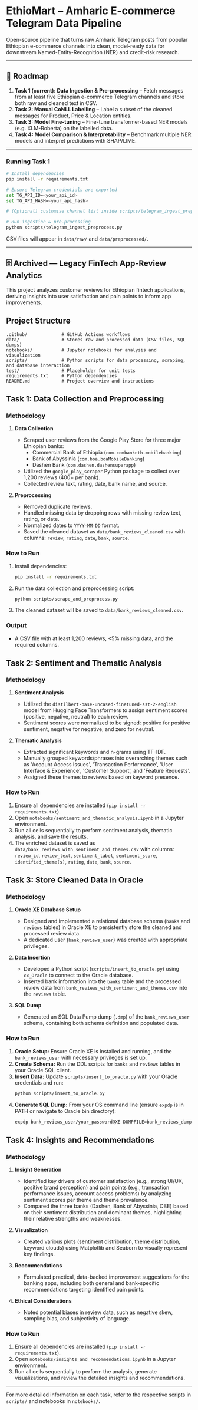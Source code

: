 # EthioMart – Amharic E-commerce Telegram Data Pipeline

Open-source pipeline that turns raw Amharic Telegram posts from popular Ethiopian e-commerce channels into clean, model-ready data for downstream Named-Entity-Recognition (NER) and credit-risk research.

---

## 📌 Roadmap
1. **Task 1 (current): Data Ingestion & Pre-processing** – Fetch messages from at least five Ethiopian e-commerce Telegram channels and store both raw and cleaned text in CSV.
2. **Task 2: Manual CoNLL Labelling** – Label a subset of the cleaned messages for Product, Price & Location entities.
3. **Task 3: Model Fine-tuning** – Fine-tune transformer-based NER models (e.g. XLM-Roberta) on the labelled data.
4. **Task 4: Model Comparison & Interpretability** – Benchmark multiple NER models and interpret predictions with SHAP/LIME.

---

### Running Task 1
```bash
# Install dependencies
pip install -r requirements.txt

# Ensure Telegram credentials are exported
set TG_API_ID=<your_api_id>
set TG_API_HASH=<your_api_hash>

# (Optional) customise channel list inside scripts/telegram_ingest_preprocess.py

# Run ingestion & pre-processing
python scripts/telegram_ingest_preprocess.py
```
CSV files will appear in `data/raw/` and `data/preprocessed/`.

---

## 🗄️ Archived — Legacy FinTech App-Review Analytics



This project analyzes customer reviews for Ethiopian fintech applications, deriving insights into user satisfaction and pain points to inform app improvements.

## Project Structure

```
.github/             # GitHub Actions workflows
data/                # Stores raw and processed data (CSV files, SQL dumps)
notebooks/           # Jupyter notebooks for analysis and visualization
scripts/             # Python scripts for data processing, scraping, and database interaction
test/                # Placeholder for unit tests
requirements.txt     # Python dependencies
README.md            # Project overview and instructions
```

## Task 1: Data Collection and Preprocessing

### Methodology

1. **Data Collection**
   - Scraped user reviews from the Google Play Store for three major Ethiopian banks:
     - Commercial Bank of Ethiopia (`com.combanketh.mobilebanking`)
     - Bank of Abyssinia (`com.boa.boaMobileBanking`)
     - Dashen Bank (`com.dashen.dashensuperapp`)
   - Utilized the `google_play_scraper` Python package to collect over 1,200 reviews (400+ per bank).
   - Collected review text, rating, date, bank name, and source.

2. **Preprocessing**
   - Removed duplicate reviews.
   - Handled missing data by dropping rows with missing review text, rating, or date.
   - Normalized dates to `YYYY-MM-DD` format.
   - Saved the cleaned dataset as `data/bank_reviews_cleaned.csv` with columns: `review`, `rating`, `date`, `bank`, `source`.

### How to Run

1. Install dependencies:
   ```bash
   pip install -r requirements.txt
   ```
2. Run the data collection and preprocessing script:
   ```bash
   python scripts/scrape_and_preprocess.py
   ```
3. The cleaned dataset will be saved to `data/bank_reviews_cleaned.csv`.

### Output
- A CSV file with at least 1,200 reviews, <5% missing data, and the required columns.

## Task 2: Sentiment and Thematic Analysis

### Methodology

1. **Sentiment Analysis**
   - Utilized the `distilbert-base-uncased-finetuned-sst-2-english` model from Hugging Face Transformers to assign sentiment scores (positive, negative, neutral) to each review.
   - Sentiment scores were normalized to be signed: positive for positive sentiment, negative for negative, and zero for neutral.

2. **Thematic Analysis**
   - Extracted significant keywords and n-grams using TF-IDF.
   - Manually grouped keywords/phrases into overarching themes such as 'Account Access Issues', 'Transaction Performance', 'User Interface & Experience', 'Customer Support', and 'Feature Requests'.
   - Assigned these themes to reviews based on keyword presence.

### How to Run

1. Ensure all dependencies are installed (`pip install -r requirements.txt`).
2. Open `notebooks/sentiment_and_thematic_analysis.ipynb` in a Jupyter environment.
3. Run all cells sequentially to perform sentiment analysis, thematic analysis, and save the results.
4. The enriched dataset is saved as `data/bank_reviews_with_sentiment_and_themes.csv` with columns: `review_id`, `review_text`, `sentiment_label`, `sentiment_score`, `identified_theme(s)`, `rating`, `date`, `bank`, `source`.

## Task 3: Store Cleaned Data in Oracle

### Methodology

1. **Oracle XE Database Setup**
   - Designed and implemented a relational database schema (`banks` and `reviews` tables) in Oracle XE to persistently store the cleaned and processed review data.
   - A dedicated user (`bank_reviews_user`) was created with appropriate privileges.

2. **Data Insertion**
   - Developed a Python script (`scripts/insert_to_oracle.py`) using `cx_Oracle` to connect to the Oracle database.
   - Inserted bank information into the `banks` table and the processed review data from `bank_reviews_with_sentiment_and_themes.csv` into the `reviews` table.

3. **SQL Dump**
   - Generated an SQL Data Pump dump (`.dmp`) of the `bank_reviews_user` schema, containing both schema definition and populated data.

### How to Run

1. **Oracle Setup:** Ensure Oracle XE is installed and running, and the `bank_reviews_user` with necessary privileges is set up.
2. **Create Schema:** Run the DDL scripts for `banks` and `reviews` tables in your Oracle SQL client.
3. **Insert Data:** Update `scripts/insert_to_oracle.py` with your Oracle credentials and run:
   ```bash
   python scripts/insert_to_oracle.py
   ```
4. **Generate SQL Dump:** From your OS command line (ensure `expdp` is in PATH or navigate to Oracle bin directory):
   ```bash
   expdp bank_reviews_user/your_password@XE DUMPFILE=bank_reviews_dump.dmp DIRECTORY=DATA_PUMP_DIR SCHEMAS=bank_reviews_user LOGFILE=expdp_bank_reviews.log
   ```

## Task 4: Insights and Recommendations

### Methodology

1. **Insight Generation**
   - Identified key drivers of customer satisfaction (e.g., strong UI/UX, positive brand perception) and pain points (e.g., transaction performance issues, account access problems) by analyzing sentiment scores per theme and theme prevalence.
   - Compared the three banks (Dashen, Bank of Abyssinia, CBE) based on their sentiment distribution and dominant themes, highlighting their relative strengths and weaknesses.

2. **Visualization**
   - Created various plots (sentiment distribution, theme distribution, keyword clouds) using Matplotlib and Seaborn to visually represent key findings.

3. **Recommendations**
   - Formulated practical, data-backed improvement suggestions for the banking apps, including both general and bank-specific recommendations targeting identified pain points.

4. **Ethical Considerations**
   - Noted potential biases in review data, such as negative skew, sampling bias, and subjectivity of language.

### How to Run

1. Ensure all dependencies are installed (`pip install -r requirements.txt`).
2. Open `notebooks/insights_and_recommendations.ipynb` in a Jupyter environment.
3. Run all cells sequentially to perform the analysis, generate visualizations, and review the detailed insights and recommendations.

---

For more detailed information on each task, refer to the respective scripts in `scripts/` and notebooks in `notebooks/`. 